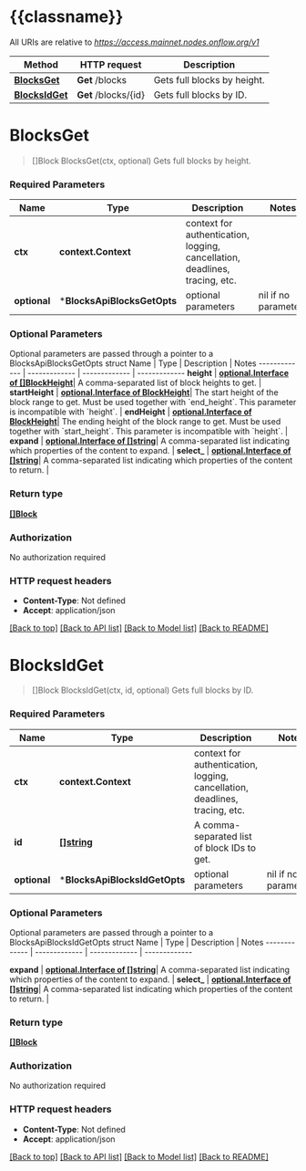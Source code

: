 # {{classname}}

All URIs are relative to *https://access.mainnet.nodes.onflow.org/v1*

Method | HTTP request | Description
------------- | ------------- | -------------
[**BlocksGet**](BlocksApi.md#BlocksGet) | **Get** /blocks | Gets full blocks by height.
[**BlocksIdGet**](BlocksApi.md#BlocksIdGet) | **Get** /blocks/{id} | Gets full blocks by ID.

# **BlocksGet**
> []Block BlocksGet(ctx, optional)
Gets full blocks by height.

### Required Parameters

Name | Type | Description  | Notes
------------- | ------------- | ------------- | -------------
 **ctx** | **context.Context** | context for authentication, logging, cancellation, deadlines, tracing, etc.
 **optional** | ***BlocksApiBlocksGetOpts** | optional parameters | nil if no parameters

### Optional Parameters
Optional parameters are passed through a pointer to a BlocksApiBlocksGetOpts struct
Name | Type | Description  | Notes
------------- | ------------- | ------------- | -------------
 **height** | [**optional.Interface of []BlockHeight**](BlockHeight.md)| A comma-separated list of block heights to get. | 
 **startHeight** | [**optional.Interface of BlockHeight**](.md)| The start height of the block range to get. Must be used together with &#x60;end_height&#x60;. This parameter is incompatible with &#x60;height&#x60;. | 
 **endHeight** | [**optional.Interface of BlockHeight**](.md)| The ending height of the block range to get. Must be used together with &#x60;start_height&#x60;. This parameter is incompatible with &#x60;height&#x60;. | 
 **expand** | [**optional.Interface of []string**](string.md)| A comma-separated list indicating which properties of the content to expand. | 
 **select_** | [**optional.Interface of []string**](string.md)| A comma-separated list indicating which properties of the content to return. | 

### Return type

[**[]Block**](Block.md)

### Authorization

No authorization required

### HTTP request headers

 - **Content-Type**: Not defined
 - **Accept**: application/json

[[Back to top]](#) [[Back to API list]](../README.md#documentation-for-api-endpoints) [[Back to Model list]](../README.md#documentation-for-models) [[Back to README]](../README.md)

# **BlocksIdGet**
> []Block BlocksIdGet(ctx, id, optional)
Gets full blocks by ID.

### Required Parameters

Name | Type | Description  | Notes
------------- | ------------- | ------------- | -------------
 **ctx** | **context.Context** | context for authentication, logging, cancellation, deadlines, tracing, etc.
  **id** | [**[]string**](string.md)| A comma-separated list of block IDs to get. | 
 **optional** | ***BlocksApiBlocksIdGetOpts** | optional parameters | nil if no parameters

### Optional Parameters
Optional parameters are passed through a pointer to a BlocksApiBlocksIdGetOpts struct
Name | Type | Description  | Notes
------------- | ------------- | ------------- | -------------

 **expand** | [**optional.Interface of []string**](string.md)| A comma-separated list indicating which properties of the content to expand. | 
 **select_** | [**optional.Interface of []string**](string.md)| A comma-separated list indicating which properties of the content to return. | 

### Return type

[**[]Block**](Block.md)

### Authorization

No authorization required

### HTTP request headers

 - **Content-Type**: Not defined
 - **Accept**: application/json

[[Back to top]](#) [[Back to API list]](../README.md#documentation-for-api-endpoints) [[Back to Model list]](../README.md#documentation-for-models) [[Back to README]](../README.md)

